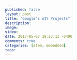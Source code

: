 ```yaml
---
published: false
layout: post
title: "Google's AIY Projects"
description: 
image: 
video: 
date: 2017-05-07 18:23:13 -0400
comments: true
categories: [stem, embedded]
tags: 
---
```

